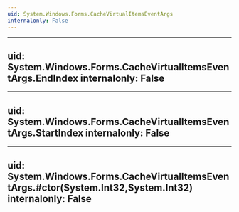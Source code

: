 ```yaml
---
uid: System.Windows.Forms.CacheVirtualItemsEventArgs
internalonly: False
---
```


---
uid: System.Windows.Forms.CacheVirtualItemsEventArgs.EndIndex
internalonly: False
---

---
uid: System.Windows.Forms.CacheVirtualItemsEventArgs.StartIndex
internalonly: False
---

---
uid: System.Windows.Forms.CacheVirtualItemsEventArgs.#ctor(System.Int32,System.Int32)
internalonly: False
---
